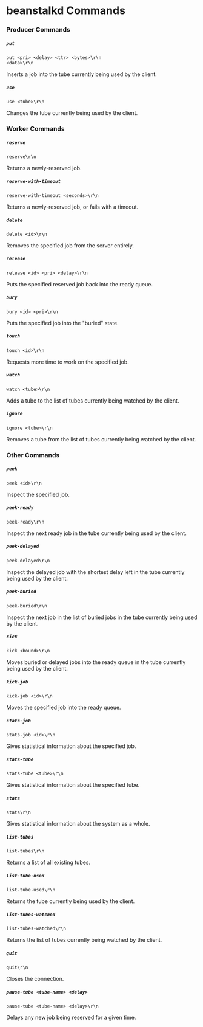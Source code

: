 # beanstalkd Commands

### Producer Commands

##### `put`
    put <pri> <delay> <ttr> <bytes>\r\n
    <data>\r\n
Inserts a job into the tube currently being used by the client.

##### `use`
    use <tube>\r\n
Changes the tube currently being used by the client.



### Worker Commands

##### `reserve`
    reserve\r\n
Returns a newly-reserved job.

##### `reserve-with-timeout`
    reserve-with-timeout <seconds>\r\n
Returns a newly-reserved job, or fails with a timeout.

##### `delete`
    delete <id>\r\n
Removes the specified job from the server entirely.

##### `release`
    release <id> <pri> <delay>\r\n
Puts the specified reserved job back into the ready queue.

##### `bury`
    bury <id> <pri>\r\n
Puts the specified job into the "buried" state.

##### `touch`
    touch <id>\r\n
Requests more time to work on the specified job.

##### `watch`
    watch <tube>\r\n
Adds a tube to the list of tubes currently being watched by the client.

##### `ignore`
    ignore <tube>\r\n
Removes a tube from the list of tubes currently being watched by the client.



### Other Commands

##### `peek`
    peek <id>\r\n
Inspect the specified job.

##### `peek-ready`
    peek-ready\r\n
Inspect the next ready job in the tube currently being used by the client.

##### `peek-delayed`
    peek-delayed\r\n
Inspect the delayed job with the shortest delay left in the tube currently being used by the client.

##### `peek-buried`
    peek-buried\r\n
Inspect the next job in the list of buried jobs in the tube currently being used by the client.

##### `kick`
    kick <bound>\r\n
Moves buried or delayed jobs into the ready queue in the tube currently being used by the client.

##### `kick-job`
    kick-job <id>\r\n
Moves the specified job into the ready queue.

##### `stats-job`
    stats-job <id>\r\n
Gives statistical information about the specified job.

##### `stats-tube`
    stats-tube <tube>\r\n
Gives statistical information about the specified tube.

##### `stats`
    stats\r\n
Gives statistical information about the system as a whole.

##### `list-tubes`
    list-tubes\r\n
Returns a list of all existing tubes.

##### `list-tube-used`
    list-tube-used\r\n
Returns the tube currently being used by the client.

##### `list-tubes-watched`
    list-tubes-watched\r\n
Returns the list of tubes currently being watched by the client.

##### `quit`
    quit\r\n
Closes the connection.

##### `pause-tube <tube-name> <delay>`
    pause-tube <tube-name> <delay>\r\n
Delays any new job being reserved for a given time.
